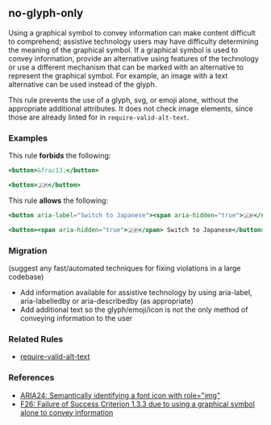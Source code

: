 ## no-glyph-only

Using a graphical symbol to convey information can make content difficult to comprehend; assistive technology users may have difficulty determining the meaning of the graphical symbol. If a graphical symbol is used to convey information, provide an alternative using features of the technology or use a different mechanism that can be marked with an alternative to represent the graphical symbol. For example, an image with a text alternative can be used instead of the glyph.

This rule prevents the use of a glyph, svg, or emoji alone, without the appropriate additional attributes. It does not check image elements, since those are already linted for in `require-valid-alt-text`.

### Examples

This rule **forbids** the following:

```hbs
<button>&frac13;</button>
```

```hbs
<button>🇯🇵</button>
```

This rule **allows** the following:

```hbs
<button aria-label="Switch to Japanese"><span aria-hidden="true">🇯🇵</span></button>
```

```hbs
<button><span aria-hidden="true">🇯🇵</span> Switch to Japanese</button>
```

### Migration

(suggest any fast/automated techniques for fixing violations in a large codebase)

* Add information available for assistive technology by using aria-label, aria-labelledby or aria-describedby (as appropriate)
* Add additional text so the glyph/emoji/icon is not the only method of conveying information to the user

### Related Rules

* [require-valid-alt-text](require-valid-alt-text.md)

### References

* [ARIA24: Semantically identifying a font icon with role="img"](https://www.w3.org/WAI/WCAG21/Techniques/aria/ARIA24)
* [F26: Failure of Success Criterion 1.3.3 due to using a graphical symbol alone to convey information](https://www.w3.org/WAI/WCAG21/Techniques/failures/F26)
